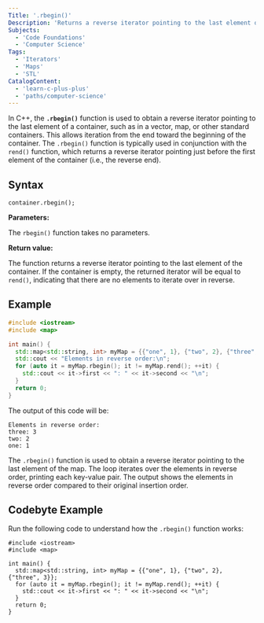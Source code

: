```yaml
---
Title: '.rbegin()'
Description: 'Returns a reverse iterator pointing to the last element of the map.'
Subjects:
  - 'Code Foundations'
  - 'Computer Science'
Tags:
  - 'Iterators'
  - 'Maps'
  - 'STL'
CatalogContent:
  - 'learn-c-plus-plus'
  - 'paths/computer-science'
---
```


In C++, the **`.rbegin()`** function is used to obtain a reverse iterator pointing to the last element of a container, such as in a vector, map, or other standard containers. This allows iteration from the end toward the beginning of the container. The `.rbegin()` function is typically used in conjunction with the `rend()` function, which returns a reverse iterator pointing just before the first element of the container (i.e., the reverse end).

## Syntax

```pseudo
container.rbegin();
```

**Parameters:**

The `rbegin()` function takes no parameters.

**Return value:**

The function returns a reverse iterator pointing to the last element of the container. If the container is empty, the returned iterator will be equal to `rend()`, indicating that there are no elements to iterate over in reverse.

## Example

```cpp
#include <iostream>
#include <map>

int main() {
  std::map<std::string, int> myMap = {{"one", 1}, {"two", 2}, {"three", 3}};
  std::cout << "Elements in reverse order:\n";
  for (auto it = myMap.rbegin(); it != myMap.rend(); ++it) {
    std::cout << it->first << ": " << it->second << "\n";
  }
  return 0;
}
```

The output of this code will be:

```shell
Elements in reverse order:
three: 3
two: 2
one: 1
```

The `.rbegin()` function is used to obtain a reverse iterator pointing to the last element of the map. The loop iterates over the elements in reverse order, printing each key-value pair. The output shows the elements in reverse order compared to their original insertion order.

## Codebyte Example

Run the following code to understand how the `.rbegin()` function works:

```codebyte/cpp
#include <iostream>
#include <map>

int main() {
  std::map<std::string, int> myMap = {{"one", 1}, {"two", 2}, {"three", 3}};
  for (auto it = myMap.rbegin(); it != myMap.rend(); ++it) {
    std::cout << it->first << ": " << it->second << "\n";
  }
  return 0;
}
```
